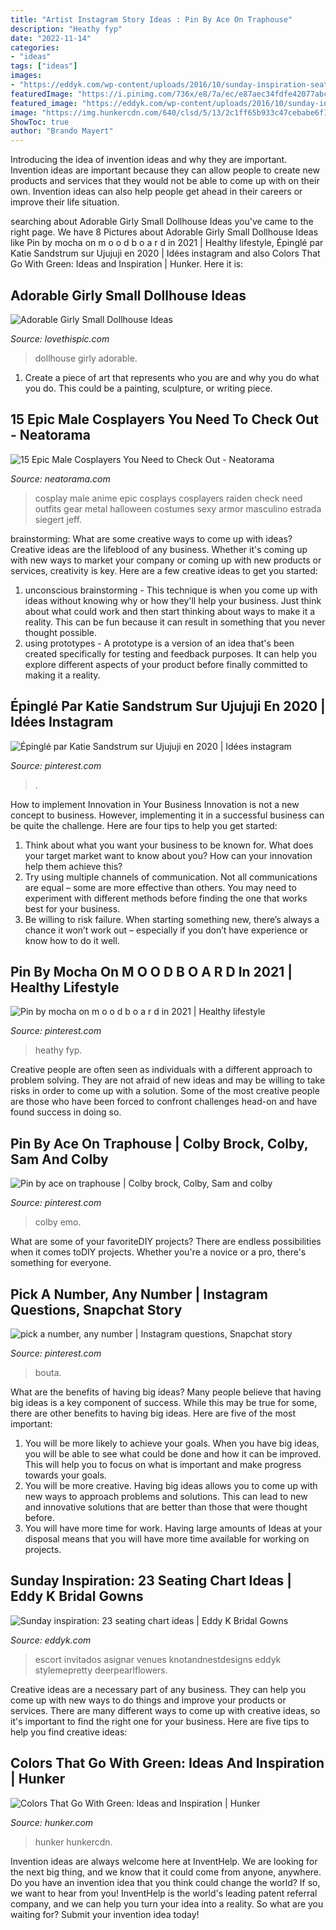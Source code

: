 ```yaml
---
title: "Artist Instagram Story Ideas : Pin By Ace On Traphouse"
description: "Heathy fyp"
date: "2022-11-14"
categories:
- "ideas"
tags: ["ideas"]
images:
- "https://eddyk.com/wp-content/uploads/2016/10/sunday-inspiration-seating-chart-4.jpg"
featuredImage: "https://i.pinimg.com/736x/e8/7a/ec/e87aec34fdfe42077abc4e09bba02d92.jpg"
featured_image: "https://eddyk.com/wp-content/uploads/2016/10/sunday-inspiration-seating-chart-4.jpg"
image: "https://img.hunkercdn.com/640/clsd/5/13/2c1ff65b933c47cebabe6f19d7dc1eb2.jpg"
ShowToc: true
author: "Brando Mayert"
---
```



Introducing the idea of invention ideas and why they are important.
Invention ideas are important because they can allow people to create new products and services that they would not be able to come up with on their own. Invention ideas can also help people get ahead in their careers or improve their life situation.

	

		
searching about Adorable Girly Small Dollhouse Ideas you've came to the right page. We have 8 Pictures about Adorable Girly Small Dollhouse Ideas like Pin by mocha on m o o d b o a r d in 2021 | Healthy lifestyle, Épinglé par Katie Sandstrum sur Ujujuji en 2020 | Idées instagram and also Colors That Go With Green: Ideas and Inspiration | Hunker. Here it is:
		
    
## Adorable Girly Small Dollhouse Ideas

<img loading=lazy src="http://www.lovethispic.com/uploaded_images/blogs/36-1415575122-6-1.jpg" onerror="this.onerror=null;this.src='https://tse1.mm.bing.net/th?id=OIP.HCTUeFtFeXZYw4RQL2h9XwHaNK&amp;pid=15.1';" alt="Adorable Girly Small Dollhouse Ideas">

_Source: lovethispic.com_

>dollhouse girly adorable. 

	

1. Create a piece of art that represents who you are and why you do what you do. This could be a painting, sculpture, or writing piece. 

    
## 15 Epic Male Cosplayers You Need To Check Out - Neatorama

<img loading=lazy src="https://uploads.neatorama.com/images/posts/402/69/69402/1392229774-0.jpg" onerror="this.onerror=null;this.src='https://tse3.mm.bing.net/th?id=OIP.DW1Jh0mmggV3uN4Dzrf-agHaLG&amp;pid=15.1';" alt="15 Epic Male Cosplayers You Need to Check Out - Neatorama">

_Source: neatorama.com_

>cosplay male anime epic cosplays cosplayers raiden check need outfits gear metal halloween costumes sexy armor masculino estrada siegert jeff. 

	

brainstorming: What are some creative ways to come up with ideas?
Creative ideas are the lifeblood of any business. Whether it's coming up with new ways to market your company or coming up with new products or services, creativity is key. Here are a few creative ideas to get you started: 
1. unconscious brainstorming - This technique is when you come up with ideas without knowing why or how they'll help your business. Just think about what could work and then start thinking about ways to make it a reality. This can be fun because it can result in something that you never thought possible. 
2. using prototypes - A prototype is a version of an idea that's been created specifically for testing and feedback purposes. It can help you explore different aspects of your product before finally committed to making it a reality.

    
## Épinglé Par Katie Sandstrum Sur Ujujuji En 2020 | Idées Instagram

<img loading=lazy src="https://i.pinimg.com/736x/7d/ba/23/7dba2329dcb09a737a9a9101cd0b6b0c.jpg" onerror="this.onerror=null;this.src='https://tse2.mm.bing.net/th?id=OIP.TUQr2f5nUy7t0RMpezg4iAHaNK&amp;pid=15.1';" alt="Épinglé par Katie Sandstrum sur Ujujuji en 2020 | Idées instagram">

_Source: pinterest.com_

>. 

	

How to implement Innovation in Your Business
Innovation is not a new concept to business. However, implementing it in a successful business can be quite the challenge. Here are four tips to help you get started: 
1. Think about what you want your business to be known for. What does your target market want to know about you? How can your innovation help them achieve this? 
2. Try using multiple channels of communication. Not all communications are equal – some are more effective than others. You may need to experiment with different methods before finding the one that works best for your business. 
3. Be willing to risk failure. When starting something new, there’s always a chance it won’t work out – especially if you don’t have experience or know how to do it well.

    
## Pin By Mocha On M O O D B O A R D In 2021 | Healthy Lifestyle

<img loading=lazy src="https://i.pinimg.com/736x/e8/7a/ec/e87aec34fdfe42077abc4e09bba02d92.jpg" onerror="this.onerror=null;this.src='https://tse1.mm.bing.net/th?id=OIP.ouzyTpas85Vri_9w6BkShQHaNK&amp;pid=15.1';" alt="Pin by mocha on m o o d b o a r d in 2021 | Healthy lifestyle">

_Source: pinterest.com_

>heathy fyp. 

	

Creative people are often seen as individuals with a different approach to problem solving. They are not afraid of new ideas and may be willing to take risks in order to come up with a solution. Some of the most creative people are those who have been forced to confront challenges head-on and have found success in doing so.

    
## Pin By Ace On Traphouse | Colby Brock, Colby, Sam And Colby

<img loading=lazy src="https://i.pinimg.com/736x/15/c8/2e/15c82e8f77fddf527b95b0e5460222ad.jpg" onerror="this.onerror=null;this.src='https://tse4.mm.bing.net/th?id=OIP.LzRLmlB5uupW8SsZpGbfWgHaLH&amp;pid=15.1';" alt="Pin by ace on traphouse | Colby brock, Colby, Sam and colby">

_Source: pinterest.com_

>colby emo. 

	

What are some of your favoriteDIY projects?
There are endless possibilities when it comes toDIY projects. Whether you're a novice or a pro, there's something for everyone.

    
## Pick A Number, Any Number | Instagram Questions, Snapchat Story

<img loading=lazy src="https://i.pinimg.com/736x/f9/92/86/f992866ebbbae2192e2209eec4b18d3e.jpg" onerror="this.onerror=null;this.src='https://tse3.mm.bing.net/th?id=OIP.POJq11ECf3KHQQLIcKA5bgHaLG&amp;pid=15.1';" alt="pick a number, any number | Instagram questions, Snapchat story">

_Source: pinterest.com_

>bouta. 

	

What are the benefits of having big ideas?
Many people believe that having big ideas is a key component of success. While this may be true for some, there are other benefits to having big ideas. Here are five of the most important: 
1. You will be more likely to achieve your goals. When you have big ideas, you will be able to see what could be done and how it can be improved. This will help you to focus on what is important and make progress towards your goals. 
2. You will be more creative. Having big ideas allows you to come up with new ways to approach problems and solutions. This can lead to new and innovative solutions that are better than those that were thought before. 
3. You will have more time for work. Having large amounts of Ideas at your disposal means that you will have more time available for working on projects.

    
## Sunday Inspiration: 23 Seating Chart Ideas | Eddy K Bridal Gowns

<img loading=lazy src="https://eddyk.com/wp-content/uploads/2016/10/sunday-inspiration-seating-chart-4.jpg" onerror="this.onerror=null;this.src='https://tse4.mm.bing.net/th?id=OIP.cK5hooFnwNmhRXPqfO-9eAHaLH&amp;pid=15.1';" alt="Sunday inspiration: 23 seating chart ideas | Eddy K Bridal Gowns">

_Source: eddyk.com_

>escort invitados asignar venues knotandnestdesigns eddyk stylemepretty deerpearlflowers. 

	

Creative ideas are a necessary part of any business. They can help you come up with new ways to do things and improve your products or services. There are many different ways to come up with creative ideas, so it's important to find the right one for your business. Here are five tips to help you find creative ideas: 

    
## Colors That Go With Green: Ideas And Inspiration | Hunker

<img loading=lazy src="https://img.hunkercdn.com/640/clsd/5/13/2c1ff65b933c47cebabe6f19d7dc1eb2.jpg" onerror="this.onerror=null;this.src='https://tse2.mm.bing.net/th?id=OIP.cnG2Y_dr4iOhKcKwB4cV9wHaLG&amp;pid=15.1';" alt="Colors That Go With Green: Ideas and Inspiration | Hunker">

_Source: hunker.com_

>hunker hunkercdn. 

	

Invention ideas are always welcome here at InventHelp. We are looking for the next big thing, and we know that it could come from anyone, anywhere. Do you have an invention idea that you think could change the world? If so, we want to hear from you! InventHelp is the world's leading patent referral company, and we can help you turn your idea into a reality. So what are you waiting for? Submit your invention idea today!

